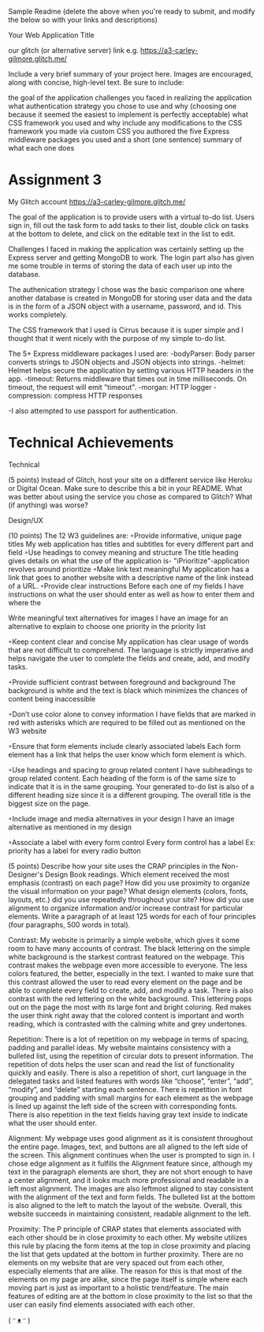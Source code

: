 Sample Readme (delete the above when you're ready to submit, and modify the below so with your links and descriptions)

Your Web Application Title

our glitch (or alternative server) link e.g. https://a3-carley-gilmore.glitch.me/

Include a very brief summary of your project here. Images are encouraged, along with concise, high-level text. Be sure to include:

the goal of the application
challenges you faced in realizing the application
what authentication strategy you chose to use and why (choosing one because it seemed the easiest to implement is perfectly acceptable)
what CSS framework you used and why
include any modifications to the CSS framework you made via custom CSS you authored
the five Express middleware packages you used and a short (one sentence) summary of what each one does


# Assignment 3

My Glitch account https://a3-carley-gilmore.glitch.me/

The goal of the application is to provide users with a virtual to-do list. Users sign in, fill out the task form to add tasks to their list, double click on tasks at the bottom to delete, and click on the editable text in the list to edit.

Challenges I faced in making the application was certainly setting up the Express server and getting MongoDB to work. The login part also has given me some trouble in terms of storing the data of each user up into the database.

The authenication strategy I chose was the basic comparison one where another database is created in MongoDB for storing user data and the data is in the form of a JSON object with a username, password, and id. This works completely.

The CSS framework that I used is Cirrus because it is super simple and I thought that it went nicely with the purpose of my simple to-do list.

The 5+ Express middleware packages I used are: 
-bodyParser: Body parser converts strings to JSON objects and JSON objects into strings.
-helmet: Helmet helps secure the application by setting various HTTP headers in the app.
-timeout: Returns middleware that times out in time milliseconds. On timeout, the request will emit "timeout".
-morgan: HTTP logger
-compression: compress HTTP responses

-I also attempted to use passport for authentication.

# Technical Achievements

Technical

(5 points) Instead of Glitch, host your site on a different service like Heroku or Digital Ocean. Make sure to describe this a bit in your README. What was better about using the service you chose as compared to Glitch? What (if anything) was worse?



Design/UX

(10 points) The 12 W3 guidelines are:
◦Provide informative, unique page titles
  My web application has titles and subtitles for every different part and field
◦Use headings to convey meaning and structure
  The title heading gives details on what the use of the application is- "iPrioritize"-application revolves around prioritize
◦Make link text meaningful
  My application has a link that goes to another website with a descriptive name of the link instead of a URL.
◦Provide clear instructions
  Before each one of my fields I have instructions on what the user should enter as well as how to enter them and where the 

Write meaningful text alternatives for images
I have an image for an alternative to explain to choose one priority in the priority list

◦Keep content clear and concise
My application has clear usage of words that are not difficult to comprehend. The language is strictly imperative and helps navigate the user to complete the fields and create, add, and modify tasks.

◦Provide sufficient contrast between foreground and background
  The background is white and the text is black which minimizes the chances of content being inaccessible
  
◦Don’t use color alone to convey information
I have fields that are marked in red with asterisks which are required to be filled out as mentioned on the W3 website

◦Ensure that form elements include clearly associated labels
Each form element has a link that helps the user know which form element is which.

◦Use headings and spacing to group related content
I have subheadings to group related content. Each heading of the form is of the same size to indicate that it is in the same grouping. Your generated to-do list is also of a different heading size since it is a different grouping. The overall title is the biggest size on the page.

◦Include image and media alternatives in your design
I have an image alternative as mentioned in my design

◦Associate a label with every form control
Every form control has a label Ex: priority has a label for every radio button


(5 points) Describe how your site uses the CRAP principles in the Non-Designer's Design Book readings. Which element received the most emphasis (contrast) on each page? How did you use proximity to organize the visual information on your page? What design elements (colors, fonts, layouts, etc.) did you use repeatedly throughout your site? How did you use alignment to organize information and/or increase contrast for particular elements. Write a paragraph of at least 125 words for each of four principles (four paragraphs, 500 words in total).

Contrast: My website is primarily a simple website, which gives it some room to have many accounts of contrast. The black lettering on the simple white background is the starkest contrast featured on the webpage. This contrast makes the webpage even more accessible to everyone. The less colors featured, the better, especially in the text. I wanted to make sure that this contrast allowed the user to read every element on the page and be able to complete every field to create, add, and modify a task. There is also contrast with the red lettering on the white background. This lettering pops out on the page the most with its large font and bright coloring. Red makes the user think right away that the colored content is important and worth reading, which is contrasted with the calming white and grey undertones.

Repetition: There is a lot of repetition on my webpage in terms of spacing, padding and parallel ideas. My website maintains consistency with a bulleted list, using the repetition of circular dots to present information. The repetition of dots helps the user scan and read the list of functionality quickly and easily. There is also a repetition of short, curt language in the delegated tasks and listed features with words like “choose”, “enter”, “add”, “modify”, and “delete” starting each sentence. There is repetition in font grouping and padding with small margins for each element as the webpage is lined up against the left side of the screen with corresponding fonts. There is also repetition in the text fields having gray text inside to indicate what the user should enter.

Alignment: My webpage uses good alignment as it is consistent throughout the entire page. Images, text, and buttons are all aligned to the left side of the screen. This alignment continues when the user is prompted to sign in. I chose edge alignment as it fulfills the Alignment feature since, although my text in the paragraph elements are short, they are not short enough to have a center alignment, and it looks much more professional and readable in a left most alignment. The images are also leftmost aligned to stay consistent with the alignment of the text and form fields. The bulleted list at the bottom is also aligned to the left to match the layout of the website. Overall, this website succeeds in maintaining consistent, readable alignment to the left.

Proximity: The P principle of CRAP states that elements associated with each other should be in close proximity to each other. My website utilizes this rule by placing the form items at the top in close proximity and placing the list that gets updated at the bottom in further proximity. There are no elements on my website that are very spaced out from each other, especially elements that are alike. The reason for this is that most of the elements on my page are alike, since the page itself is simple where each moving part is just as important to a holistic trend/feature. The main features of editing are at the bottom in close proximity to the list so that the user can easily find elements associated with each other.




( ᵔ ᴥ ᵔ ) 
